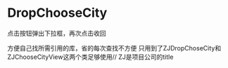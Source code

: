# DropChooseCity
点击按钮弹出下拉框，再次点击收回

方便自己找所需引用的库，省的每次查找不方便
只用到了ZJDropChoseCity和ZJChooseCityView这两个类足够使用// ZJ是项目公司的title
